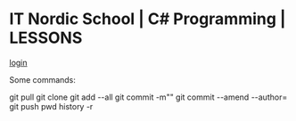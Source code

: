 # IT Nordic School | C# Programming | LESSONS 

[login][auth]

[auth]: <https://study.inordic.ru/>

Some commands:

git pull
git clone
git add --all
git commit -m""
git commit --amend --author=
git push
pwd
history -r
